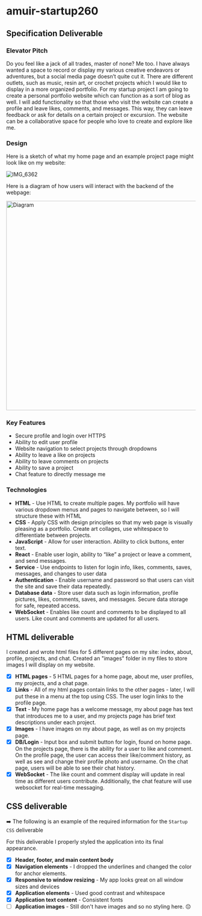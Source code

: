 # amuir-startup260
## Specification Deliverable 
### Elevator Pitch
Do you feel like a jack of all trades, master of none? Me too. I have always wanted a space to record or display my various creative endeavors or adventures, but a social media page doesn’t quite cut it. There are different outlets, such as music, resin art, or crochet projects which I would like to display in a more organized portfolio. For my startup project I am going to create a personal portfolio website which can function as a sort of blog as well. I will add functionality so that those who visit the website can create a profile and leave likes, comments, and messages. This way, they can leave feedback or ask for details on a certain project or excursion. The website can be a collaborative space for people who love to create and explore like me.
### Design 
Here is a sketch of what my home page and an example project page might look like on my website:

![IMG_6362](https://github.com/user-attachments/assets/5fb41194-fb61-4e21-9c41-7bae62229dce)

Here is a diagram of how users will interact with the backend of the webpage:

<img width="556" alt="Diagram" src="https://github.com/user-attachments/assets/a8704a2b-a033-4bc2-9550-699e4bb49345">

### Key Features 
- Secure profile and login over HTTPS
- Ability to edit user profile
- Website navigation to select projects through dropdowns
- Ability to leave a like on projects
- Ability to leave comments on projects
- Ability to save a project
- Chat feature to directly message me

### Technologies 
- **HTML** - Use HTML to create multiple pages. My portfolio will have various dropdown menus and pages to navigate between, so I will structure these with HTML
- **CSS** - Apply CSS with design principles so that my web page is visually pleasing as a portfolio. Create art collages, use whitespace to differentiate between projects.
- **JavaScript** - Allow for user interaction. Ability to click buttons, enter text.
- **React** - Enable user login, ability to “like” a project or leave a comment, and send messages.
- **Service** - Use endpoints to listen for login info, likes, comments, saves, messages, and changes to user data
- **Authentication** - Enable username and password so that users can visit the site and save their data repeatedly.
- **Database data** - Store user data such as login information, profile pictures, likes, comments, saves, and messages. Secure data storage for safe, repeated access.
- **WebSocket** - Enables like count and comments to be displayed to all users. Like count and comments are updated for all users.

## HTML deliverable

I created and wrote html files for 5 different pages on my site: index, about, profile, projects, and chat. Created an "images" folder in my files to store images I will display on my website. 

- [x] **HTML pages** - 5 HTML pages for a home page, about me, user profiles, my projects, and a chat page.
- [x] **Links** - All of my html pages contain links to the other pages - later, I will put these in a menu at the top using CSS. The user login links to the profile page.
- [x] **Text** - My home page has a welcome message, my about page has text that introduces me to a user, and my projects page has brief text descriptions under each project.
- [x] **Images** - I have images on my about page, as well as on my projects page.
- [x] **DB/Login** - Input box and submit button for login, found on home page. On the projects page, there is the ability for a user to like and comment. On the profile page, the user can access their like/comment history, as well as see and change their profile photo and username. On the chat page, users will be able to see their chat history.
- [x] **WebSocket** - The like count and comment display will update in real time as different users contribute. Additionally, the chat feature will use websocket for real-time messaging.

## CSS deliverable

➡️ The following is an example of the required information for the `Startup CSS` deliverable

For this deliverable I properly styled the application into its final appearance.

- [x] **Header, footer, and main content body**
- [x] **Navigation elements** - I dropped the underlines and changed the color for anchor elements.
- [x] **Responsive to window resizing** - My app looks great on all window sizes and devices
- [x] **Application elements** - Used good contrast and whitespace
- [x] **Application text content** - Consistent fonts
- [ ] **Application images** - Still don't have images and so no styling here. 😔
